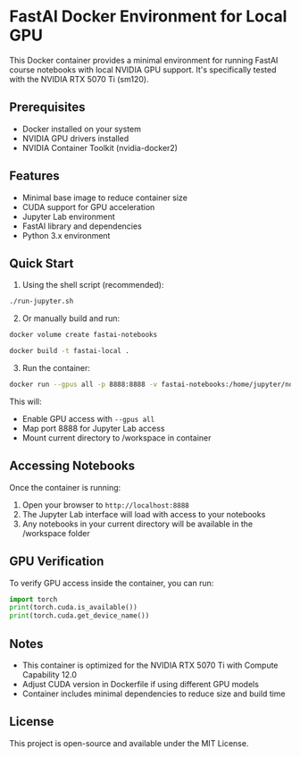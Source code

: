 # FastAI Docker Environment for Local GPU

This Docker container provides a minimal environment for running FastAI course notebooks with local NVIDIA GPU support. It's specifically tested with the NVIDIA RTX 5070 Ti (sm120).

## Prerequisites

- Docker installed on your system
- NVIDIA GPU drivers installed
- NVIDIA Container Toolkit (nvidia-docker2)

## Features

- Minimal base image to reduce container size
- CUDA support for GPU acceleration
- Jupyter Lab environment
- FastAI library and dependencies
- Python 3.x environment

## Quick Start

1. Using the shell script (recommended):

```bash
./run-jupyter.sh
```

2. Or manually build and run:

```bash
docker volume create fastai-notebooks
```

```bash
docker build -t fastai-local .
```

3. Run the container:

```bash
docker run --gpus all -p 8888:8888 -v fastai-notebooks:/home/jupyter/notebooks fastai-local
```

This will:

- Enable GPU access with `--gpus all`
- Map port 8888 for Jupyter Lab access
- Mount current directory to /workspace in container

## Accessing Notebooks

Once the container is running:

1. Open your browser to `http://localhost:8888`
2. The Jupyter Lab interface will load with access to your notebooks
3. Any notebooks in your current directory will be available in the /workspace folder

## GPU Verification

To verify GPU access inside the container, you can run:

```python
import torch
print(torch.cuda.is_available())
print(torch.cuda.get_device_name())
```

## Notes

- This container is optimized for the NVIDIA RTX 5070 Ti with Compute Capability 12.0
- Adjust CUDA version in Dockerfile if using different GPU models
- Container includes minimal dependencies to reduce size and build time

## License

This project is open-source and available under the MIT License.
